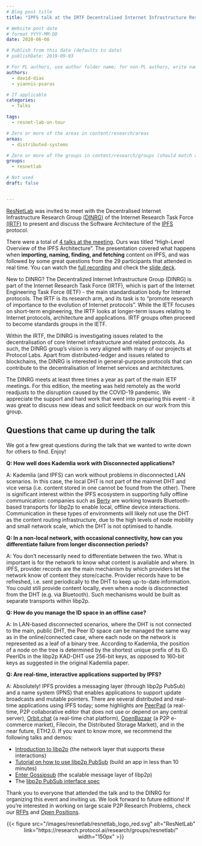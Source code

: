 ```yaml
---
# Blog post title
title: "IPFS talk at the IRTF Decentralised Internet Infrastructure Research Group meeting"

# Website post date
# format YYYY-MM-DD
date: 2020-06-08

# Publish from this date (defaults to date)
# publishDate: 2019-09-03

# For PL authors, use author folder name; for non-PL authors, write name as in paper within ""
authors:
  - david-dias
  - yiannis-psaras

# If applicable
categories:
  - Talks

tags:
  - resnet-lab-on-tour

# Zero or more of the areas in content/research/areas
areas:
  - distributed-systems

# Zero or more of the groups in content/research/groups (should match author membership)
groups:
  - resnetlab

# Not used
draft: false


---
```


[ResNetLab](https://research.protocol.ai/research/groups/resnetlab/) was invited to meet with the Decentralised Internet Infrastructure Research Group [(DINRG)](https://datatracker.ietf.org/rg/dinrg/about/) of the Internet Research Task Force [(IRTF)](https://irtf.org/) to present and discuss the Software Architecture of the [IPFS](https://ipfs.io/) protocol.


There were a total of [4 talks at the meeting](https://datatracker.ietf.org/meeting/interim-2020-dinrg-01/materials/agenda-interim-2020-dinrg-01-dinrg-01.html). Ours was titled “High-Level Overview of the IPFS Architecture”. The presentation covered what happens when **importing, naming, finding, and fetching** content on IPFS, and was followed by some great questions from the 29 participants that attended in real time. You can watch the [full recording](https://www.youtube.com/watch?v=K4Usud4g4iY&feature=youtu.be&t=1008) and check the [slide deck](https://datatracker.ietf.org/meeting/interim-2020-dinrg-01/materials/slides-interim-2020-dinrg-01-sessa-an-overview-of-the-interplanetary-file-system-ipfs.pdf).


New to DINRG? The Decentralized Internet Infrastructure Group (DINRG) is part of the Internet Research Task Force (IRTF), which is part of the Internet Engineering Task Force (IETF) - the main standardisation body for Internet protocols. The IRTF is its research arm, and its task is to “promote research of importance to the evolution of Internet protocols”. While the IETF focuses on short-term engineering, the IRTF looks at longer-term issues relating to Internet protocols, architecture and applications. IRTF groups often proceed to become standards groups in the IETF.

Within the IRTF, the DINRG is investigating issues related to the decentralisation of core Internet infrastructure and related protocols. As such, the DINRG group’s vision is very aligned with many of our projects at Protocol Labs. Apart from distributed-ledger and issues related to blockchains, the DINRG is interested in general-purpose protocols that can contribute to the decentralisation of Internet services and architectures.

The DINRG meets at least three times a year as part of the main IETF meetings. For this edition, the meeting was held remotely as the world readjusts to the disruption caused by the COVID-19 pandemic. We appreciate the support and hard work that went into preparing this event - it was great to discuss new ideas and solicit feedback on our work from this group.

## Questions that came up during the talk

We got a few great questions during the talk that we wanted to write down for others to find. Enjoy!

**Q: How well does Kademlia work with Disconnected applications?**

A: Kademlia (and IPFS) can work without problems in disconnected LAN scenarios. In this case, the local DHT is not part of the mainnet DHT and vice versa (i.e. content stored in one cannot be found from the other). There is significant interest within the IPFS ecosystem in supporting fully offline communication: companies such as [Berty](https://berty.tech) are working towards Bluetooth-based transports for libp2p to enable local, offline device interactions.  Communication in these types of environments will likely not use the DHT as the content routing infrastructure, due to the high levels of node mobility and small network scale, which the DHT is not optimised to handle.

**Q: In a non-local network, with occasional connectivity, how can you differentiate failure from longer disconnection periods?**

A: You don’t necessarily need to differentiate between the two. What is important is for the network to know what content is available and where. In IPFS, provider records are the main mechanism by which providers let the network know of content they store/cache. Provider records have to be refreshed, i.e. sent periodically to the DHT to keep up-to-date information. You could still provide content locally, even when a node is disconnected from the DHT (e.g. via Bluetooth). Such mechanisms would be built as separate transports within libp2p.

**Q: How do you manage the ID space in an offline case?**

A: In LAN-based disconnected scenarios, where the DHT is not connected to the main, public DHT, the Peer ID space can be managed the same way as in the online/connected case, where each node on the network is represented as a leaf of a binary tree. According to Kademlia, the position of a node on the tree is determined by the shortest unique prefix of its ID. PeerIDs in the libp2p KAD-DHT use 256-bit keys, as opposed to 160-bit keys as suggested in the original Kademlia paper.

**Q: Are real-time, interactive applications supported by IPFS?**

A: Absolutely! IPFS provides a messaging layer (through libp2p PubSub) and a name system (IPNS) that enables applications to support update broadcasts and mutable pointers. There are several distributed and real-time applications using IPFS today; some highlights are [PeerPad](https://peerpad.net)  (a real-time, P2P collaborative editor that does not use or depend on any central server), [Orbit.chat](https://orbit.chat/) (a real-time chat platform), [OpenBazaar](https://openbazaar.org/) (a P2P e-commerce market), Filecoin, the Distributed Storage Market), and in the near future, ETH2.0. If you want to know more, we recommend the following talks and demos:
- [Introduction to libp2p](https://www.youtube.com/watch?v=CRe_oDtfRLw) (the network layer that supports these interactions)
- [Tutorial on how to use libp2p PubSub](https://www.youtube.com/watch?v=Nv_Teb--1zg) (build an app in less than 10 minutes)
- [Enter Gossipsub](https://www.youtube.com/watch?v=APVp-20ATLk&feature=youtu.be&t=3612) (the scalable message layer of libp2p)
- The [libp2p PubSub interface spec](https://github.com/libp2p/specs/tree/master/pubsub/gossipsub)

Thank you to everyone that attended the talk and to the DINRG for organizing this event and inviting us. We look forward to future editions! If you’re interested in working on large scale P2P Research Problems, check our [RFPs](https://github.com/protocol/research-rfps) and [Open Positions](https://jobs.lever.co/protocol?department=Research).




<center>{{< figure src="/images/resnetlab/resnetlab_logo_red.svg" alt="ResNetLab" link="https://research.protocol.ai/research/groups/resnetlab/" width="150px" >}}</center>
